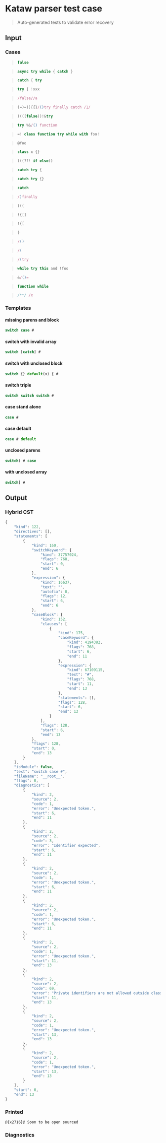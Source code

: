 # Kataw parser test case

> Auto-generated tests to validate error recovery
>

## Input

### Cases

> `````js
> false
> `````

> `````js
> async try while { catch }
> `````

> `````js
> catch { try
> `````

> `````js
> try { !xxx
> `````

> `````js
> /false//a
> `````

> `````js
> )=)=(){{}/()try finally catch /1/
> `````

> `````js
> ((((false))!&try
> `````

> `````js
> try %&/() function
> `````

> `````js
> =! class function try while with foo!
> `````

> `````js
> @foo
> `````

> `````js
> class x {}
> `````

> `````js
> (((??! if else))
> `````

> `````js
> catch try {
> `````

> `````js
> catch try {}
> `````

> `````js
> catch
> `````

> `````js
> /)finally
> `````

> `````js
> (((
> `````

> `````js
> !{[]
> `````

> `````js
> !{[
> `````

> `````js
> }
> `````

> `````js
> /()
> `````

> `````js
> /(
> `````

> `````js
> /(try
> `````

> `````js
> while try this and !foo
> `````

> `````js
> &/()=
> `````

> `````js
> function while
> `````

> `````js
> /**/ /x
> `````

### Templates

#### missing parens and block

`````js
switch case #
`````

#### switch with invalid array

`````js
switch [catch] #
`````

#### switch with unclosed block

`````js
switch {} default(x) { #
`````

#### switch triple

`````js
switch switch switch #
`````

#### case stand alone

`````js
case #
`````

#### case default

`````js
case # default
`````

#### unclosed parens

`````js
switch( # case
`````

#### with unclosed array

`````js
switch[ #
`````



## Output

### Hybrid CST

```javascript
{
    "kind": 122,
    "directives": [],
    "statements": [
        {
            "kind": 160,
            "switchKeyword": {
                "kind": 37757024,
                "flags": 768,
                "start": 0,
                "end": 6
            },
            "expression": {
                "kind": 16637,
                "text": "",
                "autofix": 0,
                "flags": 12,
                "start": 6,
                "end": 6
            },
            "caseBlock": {
                "kind": 152,
                "clauses": [
                    {
                        "kind": 175,
                        "caseKeyword": {
                            "kind": 4194382,
                            "flags": 768,
                            "start": 6,
                            "end": 11
                        },
                        "expression": {
                            "kind": 67109115,
                            "text": "#",
                            "flags": 768,
                            "start": 11,
                            "end": 13
                        },
                        "statements": [],
                        "flags": 128,
                        "start": 6,
                        "end": 13
                    }
                ],
                "flags": 128,
                "start": 6,
                "end": 13
            },
            "flags": 128,
            "start": 0,
            "end": 13
        }
    ],
    "isModule": false,
    "text": "switch case #",
    "fileName": "__root__",
    "flags": 0,
    "diagnostics": [
        {
            "kind": 2,
            "source": 2,
            "code": 1,
            "error": "Unexpected token.",
            "start": 6,
            "end": 11
        },
        {
            "kind": 2,
            "source": 2,
            "code": 3,
            "error": "Identifier expected",
            "start": 6,
            "end": 11
        },
        {
            "kind": 2,
            "source": 2,
            "code": 1,
            "error": "Unexpected token.",
            "start": 6,
            "end": 11
        },
        {
            "kind": 2,
            "source": 2,
            "code": 1,
            "error": "Unexpected token.",
            "start": 6,
            "end": 11
        },
        {
            "kind": 2,
            "source": 2,
            "code": 1,
            "error": "Unexpected token.",
            "start": 11,
            "end": 13
        },
        {
            "kind": 2,
            "source": 2,
            "code": 69,
            "error": "Private identifiers are not allowed outside class_bodies",
            "start": 11,
            "end": 13
        },
        {
            "kind": 2,
            "source": 2,
            "code": 1,
            "error": "Unexpected token.",
            "start": 13,
            "end": 13
        },
        {
            "kind": 2,
            "source": 2,
            "code": 1,
            "error": "Unexpected token.",
            "start": 13,
            "end": 13
        }
    ],
    "start": 0,
    "end": 13
}
```

### Printed

```javascript
@{x2716}@ Soon to be open sourced
```

### Diagnostics

```javascript

```

